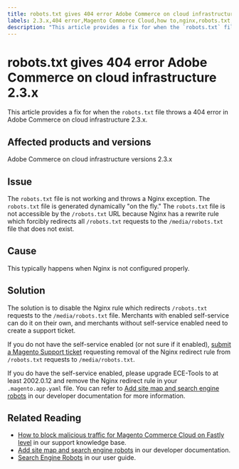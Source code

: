 ```yaml
---
title: robots.txt gives 404 error Adobe Commerce on cloud infrastructure 2.3.x
labels: 2.3.x,404 error,Magento Commerce Cloud,how to,nginx,robots.txt,search engine robots,Adobe Commerce,cloud infrastructure
description: "This article provides a fix for when the `robots.txt` file throws a 404 error in Adobe Commerce on cloud infrastructure 2.3.x."
---
```


# robots.txt gives 404 error Adobe Commerce on cloud infrastructure 2.3.x

This article provides a fix for when the `robots.txt` file throws a 404 error in Adobe Commerce on cloud infrastructure 2.3.x.

## Affected products and versions

Adobe Commerce on cloud infrastructure versions 2.3.x

## Issue

The `robots.txt` file is not working and throws a Nginx exception. The `robots.txt` file is generated dynamically "on the fly." The `robots.txt` file is not accessible by the `/robots.txt` URL because Nginx has a rewrite rule which forcibly redirects all `/robots.txt` requests to the `/media/robots.txt` file that does not exist.

## Cause

This typically happens when Nginx is not configured properly.

## Solution

The solution is to disable the Nginx rule which redirects `/robots.txt` requests to the `/media/robots.txt` file. Merchants with enabled self-service can do it on their own, and merchants without self-service enabled need to create a support ticket.

If you do not have the self-service enabled (or not sure if it enabled), [submit a Magento Support ticket](https://support.magento.com/hc/en-us/articles/360000913794#submit-ticket) requesting removal of the Nginx redirect rule from `/robots.txt` requests to `/media/robots.txt`.

If you do have the self-service enabled, please upgrade ECE-Tools to at least 2002.0.12 and remove the Nginx redirect rule in your `.magento.app.yaml` file. You can refer to [Add site map and search engine robots](https://devdocs.magento.com/cloud/trouble/robots-sitemap.html) in our developer documentation for more information.

## Related Reading

* [How to block malicious traffic for Magento Commerce Cloud on Fastly level](https://support.magento.com/hc/en-us/articles/360039447892) in our support knowledge base.
* [Add site map and search engine robots](https://devdocs.magento.com/cloud/trouble/robots-sitemap.html) in our developer documentation.
* [Search Engine Robots](https://docs.magento.com/user-guide/marketing/search-engine-robots.html) in our user guide. 

